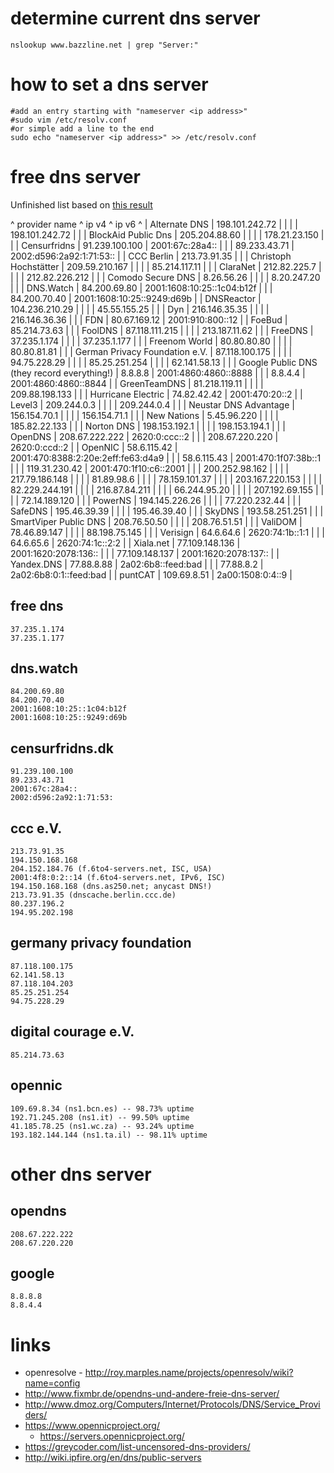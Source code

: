 # determine current dns server

```
nslookup www.bazzline.net | grep "Server:"
```

# how to set a dns server

```
#add an entry starting with "nameserver <ip address>"
#sudo vim /etc/resolv.conf
#or simple add a line to the end
sudo echo "nameserver <ip address>" >> /etc/resolv.conf
```

# free dns server

Unfinished list based on [this result](https://duckduckgo.com/?q=free+and+uncensored+dns+server&ia=answer&iax=1)

^ provider name ^ ip v4 ^ ip v6 ^
| Alternate DNS | 198.101.242.72 | |
| | 198.101.242.72 | |
| BlockAid Public Dns | 205.204.88.60 | |
| | 178.21.23.150 | |
| Censurfridns | 91.239.100.100 | 2001:67c:28a4:: |
| | 89.233.43.71 | 2002:d596:2a92:1:71:53:: |
| CCC Berlin | 213.73.91.35 | |
| Christoph Hochstätter | 209.59.210.167 | |
| | 85.214.117.11 | |
| ClaraNet | 212.82.225.7 | |
| | 212.82.226.212 | |
| Comodo Secure DNS | 8.26.56.26 | |
| | 8.20.247.20 | |
| DNS.Watch | 84.200.69.80 | 2001:1608:10:25::1c04:b12f |
| | 84.200.70.40 | 2001:1608:10:25::9249:d69b |
| DNSReactor | 104.236.210.29 | |
| | 45.55.155.25 | |
| Dyn | 216.146.35.35 | |
| | 216.146.36.36 | |
| FDN | 80.67.169.12 | 2001:910:800::12 |
| FoeBud | 85.214.73.63 | |
| FoolDNS | 87.118.111.215 | |
| | 213.187.11.62 | |
| FreeDNS | 37.235.1.174 | |
| | 37.235.1.177 | |
| Freenom World | 80.80.80.80 | |
| | 80.80.81.81 | |
| German Privacy Foundation e.V. | 87.118.100.175 | |
| | 94.75.228.29 | |
| | 85.25.251.254 | |
| | 62.141.58.13 | |
| Google Public DNS (they record everything!) | 8.8.8.8 | 2001:4860:4860::8888 |
| | 8.8.4.4 | 2001:4860:4860::8844 |
| GreenTeamDNS | 81.218.119.11 | |
| | 209.88.198.133 | |
| Hurricane Electric | 74.82.42.42 | 2001:470:20::2 |
| Level3 | 209.244.0.3 | |
| | 209.244.0.4 | |
| Neustar DNS Advantage | 156.154.70.1 | |
| | 156.154.71.1 | |
| New Nations | 5.45.96.220 | |
| | 185.82.22.133 | |
| Norton DNS | 198.153.192.1 | |
| | 198.153.194.1 | |
| OpenDNS | 208.67.222.222 | 2620:0:ccc::2 |
| | 208.67.220.220 | 2620:0:ccd::2 |
| OpenNIC | 58.6.115.42 | 2001:470:8388:2:20e:2eff:fe63:d4a9 |
| | 58.6.115.43 | 2001:470:1f07:38b::1 |
| | 119.31.230.42 | 2001:470:1f10:c6::2001 |
| | 200.252.98.162 | |
| | 217.79.186.148 | |
| | 81.89.98.6 | |
| | 78.159.101.37 | |
| | 203.167.220.153 | |
| | 82.229.244.191 | |
| | 216.87.84.211 | |
| | 66.244.95.20 | |
| | 207.192.69.155 | |
| | 72.14.189.120 | |
| PowerNS | 194.145.226.26 | |
| | 77.220.232.44 | |
| SafeDNS | 195.46.39.39 | |
| | 195.46.39.40 | |
| SkyDNS | 193.58.251.251 | |
| SmartViper Public DNS | 208.76.50.50 | |
| | 208.76.51.51 | |
| ValiDOM | 78.46.89.147 | |
| | 88.198.75.145 | |
| Verisign | 64.6.64.6 | 2620:74:1b::1:1 |
| | 64.6.65.6 | 2620:74:1c::2:2 |
| Xiala.net | 77.109.148.136 | 2001:1620:2078:136:: |
| | 77.109.148.137 | 2001:1620:2078:137:: |
| Yandex.DNS | 77.88.8.88 | 2a02:6b8::feed:bad |
| | 77.88.8.2 | 2a02:6b8:0:1::feed:bad |
| puntCAT | 109.69.8.51 | 2a00:1508:0:4::9 |

## free dns

```
37.235.1.174
37.235.1.177
```

## dns.watch

```
84.200.69.80
84.200.70.40
2001:1608:10:25::1c04:b12f
2001:1608:10:25::9249:d69b
```

## censurfridns.dk

```
91.239.100.100
89.233.43.71
2001:67c:28a4::
2002:d596:2a92:1:71:53:
```

## ccc e.V.

```
213.73.91.35
194.150.168.168
204.152.184.76 (f.6to4-servers.net, ISC, USA)
2001:4f8:0:2::14 (f.6to4-servers.net, IPv6, ISC)
194.150.168.168 (dns.as250.net; anycast DNS!)
213.73.91.35 (dnscache.berlin.ccc.de)
80.237.196.2
194.95.202.198
```

## germany privacy foundation

```
87.118.100.175
62.141.58.13
87.118.104.203
85.25.251.254
94.75.228.29
```

## digital courage e.V. 

```
85.214.73.63
```

## opennic

```
109.69.8.34 (ns1.bcn.es) -- 98.73% uptime
192.71.245.208 (ns1.it) -- 99.50% uptime
41.185.78.25 (ns1.wc.za) -- 93.24% uptime
193.182.144.144 (ns1.ta.il) -- 98.11% uptime
```

# other dns server

## opendns

```
208.67.222.222
208.67.220.220
```

## google

```
8.8.8.8
8.8.4.4
```

# links

* openresolve - http://roy.marples.name/projects/openresolv/wiki?name=config
* http://www.fixmbr.de/opendns-und-andere-freie-dns-server/
* http://www.dmoz.org/Computers/Internet/Protocols/DNS/Service_Providers/
* https://www.opennicproject.org/
    * https://servers.opennicproject.org/
* https://greycoder.com/list-uncensored-dns-providers/
* http://wiki.ipfire.org/en/dns/public-servers
